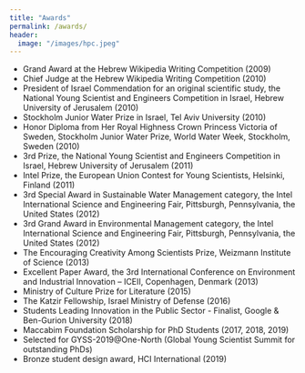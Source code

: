 ```yaml
---
title: "Awards"
permalink: /awards/
header:
  image: "/images/hpc.jpeg"
---
```


* Grand Award at the Hebrew Wikipedia Writing Competition (2009)
* Chief Judge at the Hebrew Wikipedia Writing Competition (2010)
* President of Israel Commendation for an original scientific study, the National Young Scientist and Engineers Competition in Israel, Hebrew University of Jerusalem (2010)
* Stockholm Junior Water Prize in Israel, Tel Aviv University (2010)
* Honor Diploma from Her Royal Highness Crown Princess Victoria of Sweden, Stockholm Junior Water Prize, World Water Week, Stockholm, Sweden (2010)
* 3rd Prize, the National Young Scientist and Engineers Competition in Israel, Hebrew University of Jerusalem (2011)
* Intel Prize, the European Union Contest for Young Scientists, Helsinki, Finland (2011)
* 3rd Special Award in Sustainable Water Management category, the Intel International Science and Engineering Fair, Pittsburgh, Pennsylvania, the United States (2012)
* 3rd Grand Award in Environmental Management category, the Intel International Science and Engineering Fair, Pittsburgh, Pennsylvania, the United States (2012)
* The Encouraging Creativity Among Scientists Prize, Weizmann Institute of Science (2013)
* Excellent Paper Award, the 3rd International Conference on Environment and Industrial Innovation – ICEII, Copenhagen, Denmark (2013)
* Ministry of Culture Prize for Literature (2015)
* The Katzir Fellowship, Israel Ministry of Defense (2016)
* Students Leading Innovation in the Public Sector - Finalist, Google & Ben-Gurion University (2018)
* Maccabim Foundation Scholarship for PhD Students (2017, 2018, 2019)
* Selected for GYSS-2019@One-North (Global Young Scientist Summit for outstanding PhDs)
* Bronze student design award, HCI International (2019)

